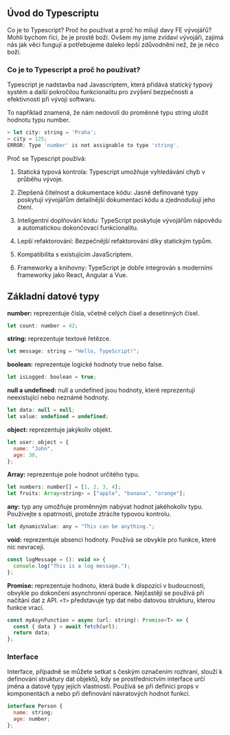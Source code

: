 ## Úvod do Typescriptu

Co je to Typescript? Proč ho používat a proč ho milují davy FE vývojářů?
Mohli bychom říci, že je prostě boží. Ovšem my jsme zvídaví vývojáři, zajímá nás jak věci fungují a potřebujeme daleko lepší zdůvodnění než, že je něco boží.

### Co je to Typescript a proč ho používat?

Typescript je nadstavba nad Javascriptem, která přidává statický typový systém a další pokročilou funkcionalitu pro zvýšení bezpečnosti a efektivnosti při vývoji softwaru.

To například znamená, že nám nedovolí do proměnné typu string uložit hodnotu typu number.

```js
> let city: string = 'Praha';
> city = 125;
ERROR: Type 'number' is not assignable to type 'string'.
```

Proč se Typescript používá:

1. Statická typová kontrola:
   Typescript umožňuje vyhledávání chyb v průběhu vývoje.

2. Zlepšená čitelnost a dokumentace kódu:
   Jasně definované typy poskytují vývojářům detailnější dokumentaci kódu a zjednodušují jeho čtení.

3. Inteligentní doplňování kódu:
   TypeScript poskytuje vývojářům nápovědu a automatickou dokončovací funkcionalitu.

4. Lepší refaktorování:
   Bezpečnější refaktorování díky statickým typům.

5. Kompatibilita s existujícím JavaScriptem.

6. Frameworky a knihovny:
   TypeScript je dobře integrován s moderními frameworky jako React, Angular a Vue.

## Základní datové typy

**number:**
reprezentuje čísla, včetně celých čísel a desetinných čísel.

```js
let count: number = 42;
```

**string:**
reprezentuje textové řetězce.

```js
let message: string = "Hello, TypeScript!";
```

**boolean:**
reprezentuje logické hodnoty true nebo false.

```js
let isLogged: boolean = true;
```

**null a undefined:**
null a undefined jsou hodnoty, které reprezentují neexistující nebo neznámé hodnoty.

```js
let data: null = null;
let value: undefined = undefined;
```

**object:**
reprezentuje jakýkoliv objekt.

```js
let user: object = {
  name: "John",
  age: 30,
};
```

**Array:**
reprezentuje pole hodnot určitého typu.

```js
let numbers: number[] = [1, 2, 3, 4];
let fruits: Array<string> = ["apple", "banana", "orange"];
```

**any:**
typ any umožňuje proměnným nabývat hodnot jakéhokoliv typu. Používejte s opatrností, protože ztrácíte typovou kontrolu.

```js
let dynamicValue: any = "This can be anything.";
```

**void:**
reprezentuje absenci hodnoty. Používá se obvykle pro funkce, které nic nevracejí.

```js
const logMessage = (): void => {
  console.log("This is a log message.");
};
```

**Promise<T>:**
reprezentuje hodnotu, která bude k dispozici v budoucnosti, obvykle po dokončení asynchronní operace. Nejčastěji se používá při načítání dat z API. `<T>` představuje typ dat nebo datovou strukturu, kterou funkce vrací.
```js
const myAsynFunction = async (url: string): Promise<T> => {
  const { data } = await fetch(url);
  return data;
};
```

### Interface

Interface, případně se můžete setkat s českým označením rozhraní, slouží k definování struktury dat objektů, kdy se prostřednictvím interface určí jména a datové typy jejich vlastností. Používá se při definici props v komponentách a nebo při definování návratových hodnot funkcí.

```js
interface Person {
  name: string;
  age: number;
};
```

